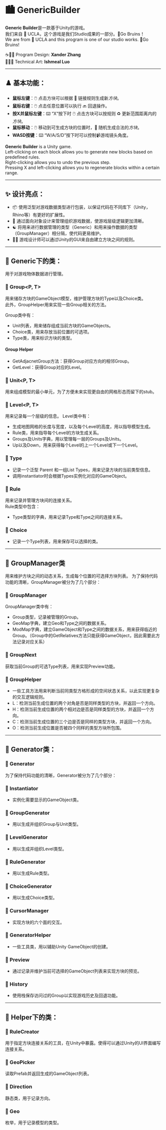 # 🏙 GenericBuilder

**Generic Builder**是一款基于Unity的游戏。  
我们来自 🏫 UCLA，这个游戏是我们Studio成果的一部分。🐻Go Bruins！   
We are from 🏫 UCLA and this program is one of our studio works. 🐻Go Bruins! 

☕️🧑‍💻 Program Design:    **Xander Zhang**  
🎨🧑‍🎨 Technical Art:     **Ishmeal Luo** 

---

## ♟️ 基本功能：  

- **鼠标左键**：🖱️ 点击方块可以根据 🔗 链接规则生成新*方块*。  
- **鼠标右键**：🖱️ 点击任意位置可以执行 🔙 回退操作。  
- **按X并鼠标左键**：⌨️ “X“按下时 🖱️ 点击方块可以按规则 ♻️ 更新范围距离内的*方块*。  
- **鼠标移动**：🖱️ 移动到可生成方块的位置时，🎲 随机生成合法的*方块*。
- **WASD按键**：⌨️ “W/A/S/D”按下时可以控制📹游戏镜头角度。

**Generic Builder** is a Unity game.  
Left-clicking on each block allows you to generate new blocks based on predefined rules.  
Right-clicking allows you to undo the previous step.  
Pressing X and left-clicking allows you to regenerate blocks within a certain range.  

---

## ✨ 设计亮点：  

- 📦 使用泛型对游戏数据类型进行包装，以保证代码在不同库下（Unity，Rhino等）有更好的扩展性。  
- 🌲 通过面向对象设计来管理组织游戏数据，使游戏层级逻辑更加清晰。 
- ☯️ 将用来进行数据管理的类型（Generic）和用来操作数据的类型（GroupManager）相分隔，使代码更易维护。  
- 🧑‍🎨 游戏设计师可以通过Unity的GUI来自由建立方块之间的规则。 

---

## 📁 Generic下的类：
用于对游戏物体数据进行管理。  

### 📃 Group<P, T>
用来储存方块的GameObject模型，维护管理方块的Type以及Choice类。  
此外，GroupHelper用来实现一些Group相关的方法。

Group类中有：
 - Unit列表，用来储存组成当前方块的GameObjects。 
 - Choice类，用来存放当前位置的可选项。  
 - Type类，用来标识方块的类型。 

#### Group Helper

- GetAdjacnetGroup方法：获得Group对应方向的相邻Group。
- GetLevel：获得Group对应的Level。

### 📃 Unit<P, T> 
用来组成模型的最小单元，为了方便未来实现更自由的网格形态而留下的stub。 

### 📃 Level<P, T>
用来记录每一个层级的信息。 
Level类中有： 
- 生成地图网格的长度与宽度，以及每个Level的高度，用以指导模型生成。 
- Rule类，用来指导每个Level的方块生成关系。 
- Groups及Units字典，用以管理每一层的Groups及Units。  
- Up以及Down，用来获得每个Level的上一个Level或下一个Level。 

### 📃 Type<T>
- 记录一个泛型<T> Parent 和一组List<T> Types，用来记录方块的当前类型信息。
- 调用instantiator时会根据Types实例化对应的GameObject。
 
### 📃 Rule<T>  
用来记录并管理方块间的连接关系。  
Rule类型中包含：  
- Type类型的字典，用来记录Type和Type之间的连接关系。 

### 📃 Choice<T>
- 记录一个Type列表，用来保存可以选择的类。

---

## 📁 GroupManager类   

用来维护方块之间的动态关系，生成每个位置的可选择方块列表。 
为了保持代码功能的清晰，GroupManager被分为了几个部分：   

### 📃 GroupManager 

GroupManager类中有：  
- Group类型，记录被管理的Group。  
- GeoMap字典，建立Geo和Type之间的数据关系。 
- ModMap字典，建立GameObject和Type之间的数据关系，用来获得临近的Group。（Group中的GetRelatives方法只能获得GameObject，因此需要此方法记录对应关系） 

### 📃 GroupNext

获取当前Group的可选Type列表，用来实现Preview功能。 

### 📃 GroupHelper
- 一些工具方法用来判断当前同类型方格形成的空间状态关系，以此实现更复杂的交互逻辑规则。 
- L：检测当前生成位置的两个对角是否是同样类型的方块，并返回一个方向。  
- H：检测当前生成位置的两个相对边是否是同样类型的方块，并返回一个方向。  
- C：检测当前生成位置的三个边是否是同样的类型方块，并返回一个方向。  
- O：检测当前生成位置是否被四个同样的类型方块所包围。 

---

## 📁 Generator类：  

### 📃 Generator
为了保持代码功能的清晰，Generator被分为了几个部分：
### 📃 Instantiator
- 实例化需要显示的GameObject类。
### 📃 GroupGenerator
- 用以生成并组织Group与Unit类型。
### 📃 LevelGenerator
- 用以生成并组织Level类型。
### 📃 RuleGenerator
- 用以生成Rule类型。
### 📃 ChoiceGenerator
- 用以生成Choice类型。
### 📃 CursorManager
- 实现方块的六个面的交互。
### 📃 GeneratorHelper
- 一些工具类，用以辅助Unity GameObject的创建。
### 📃 Preview
- 通过记录并维护当前可选择的GameObject列表来实现方块的预览。
### 📃 History
- 使用栈保存访问过的Group以实现游戏历史及回退功能。

---

## 📁 Helper下的类：
### 📃 RuleCreator

用于指定方块连接关系的工具，在Unity中暴露。使得可以通过Unity的UI界面编写连接关系。 

### 📃 GeoPicker
读取Prefab并返回生成的GameObject列表。 

### 📃 Direction
静态类，用于记录方向。 

### 📃 Geo
枚举，用于记录模型的类型。 
